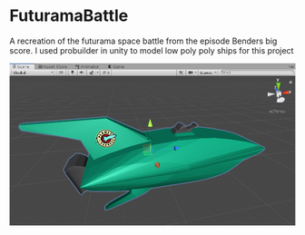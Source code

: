 # FuturamaBattle
A recreation of the futurama space battle from the episode Benders big score. I used probuilder in unity to model low poly poly ships for this project

![](Images/Planet%20Express.png)
